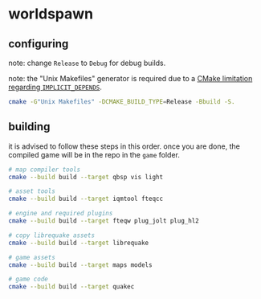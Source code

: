 # worldspawn

## configuring

note: change `Release` to `Debug` for debug builds.

note: the "Unix Makefiles" generator is required due to a [CMake limitation regarding `IMPLICIT_DEPENDS`](https://cmake.org/cmake/help/latest/command/add_custom_command.html).

```sh
cmake -G"Unix Makefiles" -DCMAKE_BUILD_TYPE=Release -Bbuild -S.
```

## building

it is advised to follow these steps in this order. once you are done, the
compiled game will be in the repo in the `game` folder.

```sh
# map compiler tools
cmake --build build --target qbsp vis light

# asset tools
cmake --build build --target iqmtool fteqcc

# engine and required plugins
cmake --build build --target fteqw plug_jolt plug_hl2

# copy librequake assets
cmake --build build --target librequake

# game assets
cmake --build build --target maps models

# game code
cmake --build build --target quakec
```
